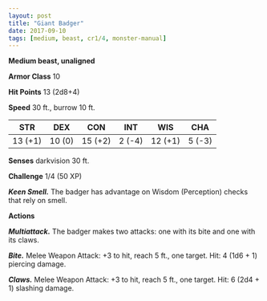 ```yaml
---
layout: post
title: "Giant Badger"
date: 2017-09-10
tags: [medium, beast, cr1/4, monster-manual]
---
```


**Medium beast, unaligned**

**Armor Class** 10

**Hit Points** 13 (2d8+4)

**Speed** 30 ft., burrow 10 ft.

|   STR   |   DEX   |   CON   |   INT   |   WIS   |   CHA   |
|:-----:|:-----:|:-----:|:-----:|:-----:|:-----:|
| 13 (+1) | 10 (0) | 15 (+2) | 2 (-4) | 12 (+1) | 5 (-3) |

**Senses** darkvision 30 ft.

**Challenge** 1/4 (50 XP)

***Keen Smell.*** The badger has advantage on Wisdom (Perception) checks that rely on smell.

**Actions**

***Multiattack.*** The badger makes two attacks: one with its bite and one with its claws.

***Bite.*** Melee Weapon Attack: +3 to hit, reach 5 ft., one target. Hit: 4 (1d6 + 1) piercing damage.

***Claws.*** Melee Weapon Attack: +3 to hit, reach 5 ft., one target. Hit: 6 (2d4 + 1) slashing damage.

